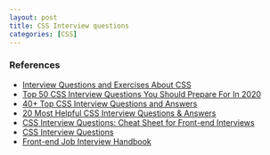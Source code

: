 ```yaml
---
layout: post
title: CSS Interview questions
categories: [CSS]
---
```


### References
- [Interview Questions and Exercises About CSS
](https://css-tricks.com/interview-questions-css/)
- [Top 50 CSS Interview Questions You Should Prepare For In 2020](https://www.edureka.co/blog/interview-questions/css-interview-questions/)
- [40+ Top CSS Interview Questions and Answers](https://hackr.io/blog/css-interview-questions)
- [20 Most Helpful CSS Interview Questions & Answers](https://www.goskills.com/Development/Resources/CSS-interview-questions-answers)
- [CSS Interview Questions: Cheat Sheet for Front-end Interviews](https://www.educative.io/blog/css-interview-questions-cheat-sheet?utm_source=facebook&utm_medium=organic_social&utm_campaign=css_interview_questions_cs)
- [CSS Interview Questions](https://github.com/learning-zone/css-interview-questions)
- [Front-end Job Interview Handbook](https://github.com/yangshun/front-end-interview-handbook/blob/master/contents/en/css-questions.md)